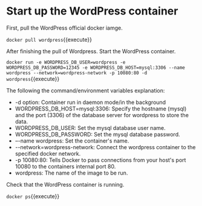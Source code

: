 # Start up the WordPress container

First, pull the WordPress official docker iamge.

`docker pull wordpress`{{execute}}

After finishing the pull of Wordpress. Start the WordPress container.

`docker run -e WORDPRESS_DB_USER=wordpress -e WORDPRESS_DB_PASSWORD=12345 -e WORDPRESS_DB_HOST=mysql:3306 --name wordpress --network=wordpress-network -p 10080:80 -d wordpress`{{execute}}

The following the command/environment variables explanation:
- -d option: Container run in daemon mode/in the background
- WORDPRESS_DB_HOST=mysql:3306: Specify the hostname (mysql) and the port (3306) of the database server for wordpress to store the data.
- WORDPRESS_DB_USER: Set the mysql database user name.
- WORDPRESS_DB_PASSWORD: Set the mysql database password.
- –-name wordpress: Set the container's name.
- --network=wordpress-network: Connect the wordpress container to the specified docker network.
- -p 10080:80: Tells Docker to pass connections from your host's port 10080 to the containers internal port 80.
- wordpress: The name of the image to be run.

Check that the WordPress container is running.

`docker ps`{{execute}}
